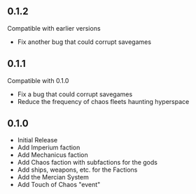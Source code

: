 ## 0.1.2
Compatible with earlier versions
- Fix another bug that could corrupt savegames

## 0.1.1
Compatible with 0.1.0
- Fix a bug that could corrupt savegames
- Reduce the frequency of chaos fleets haunting hyperspace

## 0.1.0
- Initial Release
- Add Imperium faction
- Add Mechanicus faction
- Add Chaos faction with subfactions for the gods
- Add ships, weapons, etc. for the Factions
- Add the Mercian System
- Add Touch of Chaos "event"